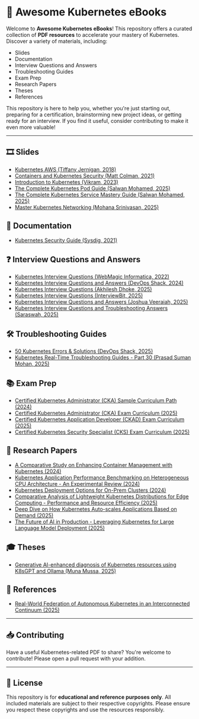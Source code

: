 # 📘 Awesome Kubernetes eBooks

Welcome to **Awesome Kubernetes eBooks**! This repository offers a curated collection of **PDF resources** to accelerate your mastery of Kubernetes. Discover a variety of materials, including:

- Slides
- Documentation
- Interview Questions and Answers
- Troubleshooting Guides
- Exam Prep
- Research Papers
- Theses
- References

This repository is here to help you, whether you're just starting out, preparing for a certification, brainstorming new project ideas, or getting ready for an interview. If you find it useful, consider contributing to make it even more valuable!

---
## 🎞️ Slides
- [Kubernetes AWS (Tiffany Jernigan, 2018)](<Slides/Kubernetes AWS (Tiffany Jernigan, 2018).pdf>)
- [Containers and Kubernetes Security (Matt Colman, 2021)](<Slides/Containers and Kubernetes Security (Matt Colman, 2021).pdf>)
- [Introduction to Kubernetes (Vikram, 2023)](<Slides/Introduction to Kubernetes (Vikram, 2023).pdf>)
- [The Complete Kubernetes Pod Guide (Salwan Mohamed, 2025)](<Slides/The Complete Kubernetes Pod Guide (Salwan Mohamed, 2025).pdf>)
- [The Complete Kubernetes Service Mastery Guide (Salwan Mohamed, 2025)](<Slides/The Complete Kubernetes Service Mastery Guide (Salwan Mohamed, 2025).pdf>)
- [Master Kubernetes Networking (Mohana Srinivasan, 2025)](<Slides/Master Kubernetes Networking (Mohana Srinivasan, 2025).pdf>)

## 📘 Documentation
- [Kubernetes Security Guide (Sysdig, 2021)](<Documentation/Kubernetes Security Guide (Sysdig, 2021).pdf>)

## ❓ Interview Questions and Answers
- [Kubernetes Interview Questions (WebMagic Informatica, 2022)](<Interview Questions and Answers/Kubernetes Interview Questions (WebMagic Informatica, 2022).pdf>)
- [Kubernetes Interview Questions and Answers (DevOps Shack, 2024)](<Interview Questions and Answers/Kubernetes Interview Questions and Answers (DevOps Shack, 2024).pdf>)
- [Kubernetes Interview Questions (Akhilesh Dhoke, 2025)](<Interview Questions and Answers/Kubernetes Interview Questions (Akhilesh Dhoke, 2025).pdf>)
- [Kubernetes Interview Questions (InterviewBit, 2025)](<Interview Questions and Answers/Kubernetes Interview Questions (InterviewBit, 2025).pdf>)
- [Kubernetes Interview Questions and Answers (Joshua Veeraiah, 2025)](<Interview Questions and Answers/Kubernetes Interview Questions and Answers (Joshua Veeraiah, 2025).pdf>)
- [Kubernetes Interview Questions and Troubleshooting Answers (Saraswah, 2025)](<Interview Questions and Answers/Kubernetes Interview Questions and Troubleshooting Answers (Saraswah, 2025).pdf>)

## 🛠️ Troubleshooting Guides
- [50 Kubernetes Errors & Solutions (DevOps Shack, 2025)](<Troubleshooting Guides/50 Kubernetes Errors & Solutions (DevOps Shack, 2025).pdf>)
- [Kubernetes Real-Time Troubleshooting Guides - Part 30 (Prasad Suman Mohan, 2025)](<Troubleshooting Guides/Kubernetes Real-Time Troubleshooting Guides - Part 30 (Prasad Suman Mohan, 2025).pdf>)

## 📚 Exam Prep
- [Certified Kubernetes Administrator (CKA) Sample Curriculum Path (2024)](<Exam Prep/Certified Kubernetes Administrator (CKA) Sample Curriculum Path (2024).pdf>)
- [Certified Kubernetes Administrator (CKA) Exam Curriculum (2025)](<Exam Prep/Certified Kubernetes Administrator (CKA) Exam Curriculum (2025).pdf>)
- [Certified Kubernetes Application Developer (CKAD) Exam Curriculum (2025)](<Exam Prep/Certified Kubernetes Application Developer (CKAD) Exam Curriculum (2025).pdf>)
- [Certified Kubernetes Security Specialist (CKS) Exam Curriculum (2025)](<Exam Prep/Certified Kubernetes Security Specialist (CKS) Exam Curriculum (2025).pdf>)

## 📖 Research Papers
- [A Comparative Study on Enhancing Container Management with Kubernetes (2024)](<Research Papers/A Comparative Study on Enhancing Container Management with Kubernetes (2024).pdf>)
- [Kubernetes Application Performance Benchmarking on Heterogeneous CPU Architecture - An Experimental Review (2024)](<Research Papers/Kubernetes Application Performance Benchmarking on Heterogeneous CPU Architecture - An Experimental Review (2024).pdf>)
- [Kubernetes Deployment Options for On-Prem Clusters (2024)](<Research Papers/Kubernetes Deployment Options for On-Prem Clusters (2024).pdf>)
- [Comparative Analysis of Lightweight Kubernetes Distributions for Edge Computing - Performance and Resource Efficiency (2025)](<Research Papers/Comparative Analysis of Lightweight Kubernetes Distributions for Edge Computing - Performance and Resource Efficiency (2025).pdf>)
- [Deep Dive on How Kubernetes Auto-scales Applications Based on Demand (2025)](<Research Papers/Deep Dive on How Kubernetes Auto-scales Applications Based on Demand (2025).pdf>)
- [The Future of AI in Production - Leveraging Kubernetes for Large Language Model Deployment (2025)](<Research Papers/The Future of AI in Production - Leveraging Kubernetes for Large Language Model Deployment (2025).pdf>)

## 🎓 Theses
- [Generative AI-enhanced diagnosis of Kubernetes resources using K8sGPT and Ollama (Muna Mussa, 2025)](<Theses/Generative AI-enhanced diagnosis of Kubernetes resources using K8sGPT and Ollama (Muna Mussa, 2025).pdf>)

## 📘 References
- [Real-World Federation of Autonomous Kubernetes in an Interconnected Continuum (2025)](<References/Real-World Federation of Autonomous Kubernetes in an Interconnected Continuum (2025).pdf>)

---

## 📥 Contributing

Have a useful Kubernetes-related PDF to share? You're welcome to contribute! Please open a pull request with your addition.

---

## 📄 License

This repository is for **educational and reference purposes only**. All included materials are subject to their respective copyrights. Please ensure you respect these copyrights and use the resources responsibly.